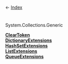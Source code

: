 ← [Index](Api-Index)

# 
System.Collections.Generic

**[ClearToken](System.Collections.Generic.ClearToken`1)**  
**[DictionaryExtensions](System.Collections.Generic.DictionaryExtensions)**  
**[HashSetExtensions](System.Collections.Generic.HashSetExtensions)**  
**[ListExtensions](System.Collections.Generic.ListExtensions)**  
**[QueueExtensions](System.Collections.Generic.QueueExtensions)**

